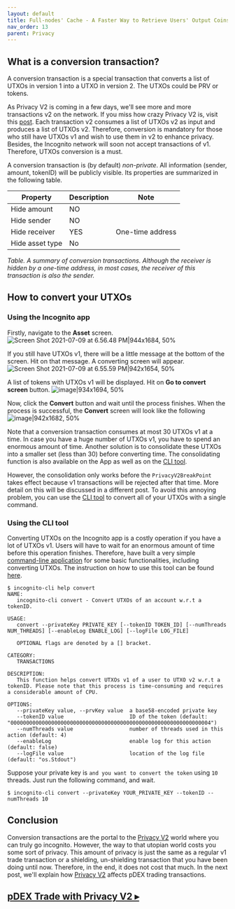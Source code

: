 ```yaml
---
layout: default
title: Full-nodes' Cache - A Faster Way to Retrieve Users' Output Coins
nav_order: 13
parent: Privacy
---
```


## What is a conversion transaction?
A conversion transaction is a special transaction that converts a list of UTXOs in version 1 into a UTXO in version 2. The UTXOs could be PRV or tokens. 

As Privacy V2 is coming in a few days, we'll see more and more transactions v2 on the network. If you miss how crazy Privacy V2 is, visit this [post](https://we.incognito.org/t/introduction-to-privacy-v2/12776).  Each transaction v2 consumes a list of UTXOs v2 as input and produces a list of UTXOs v2. Therefore, conversion is mandatory for those who still have UTXOs v1 and wish to use them in v2 to enhance privacy. Besides, the Incognito network will soon not accept transactions of v1. Therefore, UTXOs conversion is a must.

A conversion transaction is (by default) *non-private*. All information (sender, amount, tokenID) will be publicly visible. Its properties are summarized in the following table.

Property|Description|Note
--|--|---
Hide amount| NO|
Hide sender| NO|
Hide receiver| YES | One-time address
Hide asset type | No 
*Table. A summary of conversion transactions. Although the receiver is hidden by a one-time address, in most cases, the receiver of this transaction is also the sender.*

## How to convert your UTXOs
### Using the Incognito app
Firstly, navigate to the **Asset** screen.
![Screen Shot 2021-07-09 at 6.56.48 PM|944x1684, 50%](upload://zPawkhq6pWKKgiLvbe1dsVB1PkK.png) 

If you still have UTXOs v1, there will be a little message at the bottom of the screen. Hit on that message. A converting screen will appear.
![Screen Shot 2021-07-09 at 6.55.59 PM|942x1654, 50%](upload://1wxXBa9BwAXFuR1pywgPY2IXxv2.png) 

A list of tokens with UTXOs v1 will be displayed. Hit on **Go to convert screen** button.
![image|934x1694, 50%](upload://rv46fseuXCVwXNJzzub5o3kRqVe.png) 

Now, click the **Convert** button and wait until the process finishes. When the process is successful, the **Convert** screen will look like the following
![image|942x1682, 50%](upload://fzwmXjw6ihIlG80yl5P9kfBcvN3.png) 

Note that a conversion transaction consumes at most 30 UTXOs v1 at a time. In case you have a huge number of UTXOs v1, you have to spend an enormous amount of time. Another solution is to consolidate these UTXOs into a smaller set (less than 30) before converting time. The consolidating function is also available on the App as well as on the [CLI tool](https://github.com/incognitochain/incognito-cli#consolidate).

However, the consolidation only works before the `PrivacyV2BreakPoint` takes effect because v1 transactions will be rejected after that time. More detail on this will be discussed in a different post.  To avoid this annoying problem, you can use the [CLI tool](https://github.com/incognitochain/incognito-cli) to convert all of your UTXOs with a single command.

### Using the CLI tool
Converting UTXOs on the Incognito app is a costly operation if you have a lot of UTXOs  v1. Users will have to wait for an enormous amount of time before this operation finishes. Therefore, have built a very simple [command-line application](https://github.com/incognitochain/incognito-cli) for some basic functionalities, including converting UTXOs. The instruction on how to use this tool can be found [here](https://github.com/incognitochain/incognito-cli#convert). 

```shell
$ incognito-cli help convert
NAME:
   incognito-cli convert - Convert UTXOs of an account w.r.t a tokenID.

USAGE:
   convert --privateKey PRIVATE_KEY [--tokenID TOKEN_ID] [--numThreads NUM_THREADS] [--enableLog ENABLE_LOG] [--logFile LOG_FILE]

   OPTIONAL flags are denoted by a [] bracket.

CATEGORY:
   TRANSACTIONS

DESCRIPTION:
   This function helps convert UTXOs v1 of a user to UTXO v2 w.r.t a tokenID. Please note that this process is time-consuming and requires a considerable amount of CPU.

OPTIONS:
   --privateKey value, --prvKey value  a base58-encoded private key
   --tokenID value                     ID of the token (default: "0000000000000000000000000000000000000000000000000000000000000004")
   --numThreads value                  number of threads used in this action (default: 4)
   --enableLog                         enable log for this action (default: false)
   --logFile value                     location of the log file (default: "os.Stdout")
```
Suppose your private key is `` and you want to convert the token `` using `10` threads.  Just run the following command, and wait.
```shell
$ incognito-cli convert --privateKey YOUR_PRIVATE_KEY --tokenID --numThreads 10
```

## Conclusion
Conversion transactions are the portal to the [Privacy V2](https://we.incognito.org/t/introduction-to-privacy-v2/12776) world where you can truly go incognito. However, the way to that utopian world costs you some sort of privacy. This amount of privacy is just the same as a regular v1 trade transaction or a shielding, un-shielding transaction that you have been doing until now. Therefore, in the end, it does not cost that much. In the next post, we'll explain how [Privacy V2](https://we.incognito.org/t/introduction-to-privacy-v2/12776) affects pDEX trading transactions.

## [pDEX Trade with Privacy V2 ▸](https://we.incognito.org/t/pdex-trade-with-privacy-v2/12957)